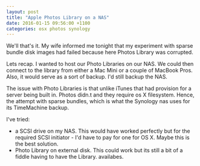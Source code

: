 ```yaml
---
layout: post
title: "Apple Photos Library on a NAS"
date: 2016-01-15 09:56:00 +1100
categories: osx photos synology
---
```

We'll that's it. My wife informed me tonight that my experiment with sparse bundle disk images had failed because here Photos Library was corrupted.

Lets recap. I wanted to host our Photo Libraries on our NAS. We could then connect to the library from either a Mac Mini or a couple of MacBook Pros. Also, it would serve as a sort of backup. I'd still backup the NAS.

The issue with Photo Libraries is that unlike iTunes that had provision for a server being built in. Photos didn.t and they require os X filesystem.  Hence, the attempt with sparse bundles, which is what the Synology nas uses for its TimeMachine backup.

I've tried:
* a SCSI drive on my NAS. This would have worked perfectly but for the required SCSI initiator - I'd have to pay for one for OS X.  Maybe this is the best solution.
* Photo Library on external disk. This could work but its still a bit of a fiddle having to have the Library. availabes.
